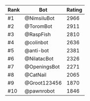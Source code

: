 Rank|Bot|Rating
---|---|---
#1|@NimsiluBot|2966
#2|@ToromBot|2911
#3|@RaspFish|2810
#4|@colinbot|2636
#5|@anti-bot|2381
#6|@NilatacBot|2326
#7|@OpeningsBot|2271
#8|@CatNail|2065
#9|@Groot123456|1870
#10|@pawnrobot|1846
